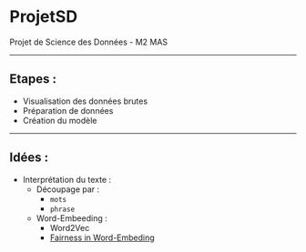 # ProjetSD
Projet de Science des Données - M2 MAS

---
## Etapes :

* Visualisation des données brutes
* Préparation de données
* Création du modèle


---
## Idées : 
* Interprétation du texte :
    * Découpage par :
        * `mots`
        * `phrase`
    * Word-Embeeding :
        * Word2Vec
        * [Fairness in Word-Embeding](https://www.kdnuggets.com/2020/08/word-embedding-fairness-evaluation.html)
